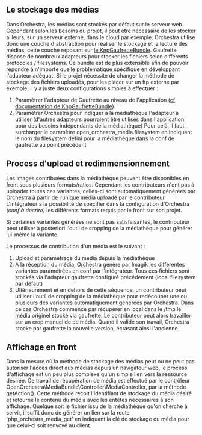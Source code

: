 ## Le stockage des médias
Dans Orchestra, les médias sont stockés par défaut sur le serveur web. Cependant selon les besoins du projet, il peut être nécessaire de les stocker ailleurs, sur un serveur externe, dans le cloud par exemple.
Orchestra utilise donc une couche d'abstraction pour réaliser le stockage et la lecture des médias, cette couche reposant sur [le KnpGaufretteBundle](https://github.com/KnpLabs/KnpGaufretteBundle).
Gaufrette dispose de nombreux adapteurs pour stocker les fichiers selon différents protocoles / filesystems. Ce bundle est de plus extensible afin de pouvoir répondre à n'importe quelle problématique spécifique en développant l'adapteur adéquat.
Si le projet nécessite de changer la méthode de stockage des fichiers uploadés, pour les placer sur un ftp externe par exemple, il y a juste deux configurations simples à effectuer :

1. Paramétrer l'adapteur de Gaufrette au niveau de l'application ([cf documentation de KnpGaufretteBundle](https://github.com/KnpLabs/KnpGaufretteBundle#configuration))
2. Paramétrer Orchestra pour indiquer à la médiathèque l'adapteur à utiliser (d'autres adapteurs pourraient être utilisés dans l'application pour des besoins indépendants de la médiathèque)
Pour celà, il faut surcharger le paramètre open_orchestra_media.filesystem en indiquant le nom du filesystem défini pour la médiathèque dans la conf de gaufrette au point précédent

## Process d'upload et redimmensionnement
Les images contribuées dans la médiathèque peuvent être disponibles en front sous plusieurs formats/ratios. Cependant les contributeurs n'ont pas à uploader toutes ces variantes, celles-ci sont automatiquement générées par Orchestra à partir de l'unique média uploadé par le contributeur.
L'intégrateur a la possibilité de spécifier dans la configuration d'Orchestra *(conf à décrire)* les différents formats requis par le front sur son projet.

Si certaines variantes générées ne sont pas satisfaisantes, le contributeur peut utiliser à posteriori l'outil de cropping de la médiathèque pour générer lui-même la variante.

Le processus de contribution d'un média est le suivant :

1. Upload et paramètrage du média depuis la médiathèque
2. A la réception du média, Orchestra génère par Imagik les différentes variantes paramétrées en conf par l'intégrateur. Tous ces fichiers sont stockés via l'adapteur gaufrette configuré précédement (local filesystem par défaut)
3. Ultérieurement et en dehors de cette séquence, un contributeur peut utiliser l'outil de cropping de la médiathèque pour redécouper une ou plusieurs des variantes automatiquement générées par Orchestra.
Dans ce cas Orchestra commence par récupérer en local dans le /tmp le média originel stocké via gaufrette. Le contributeur peut alors travailler sur un crop manuel de ce média. Quand il valide son travail, Orchestra stocke par gaufrette la nouvelle version, écrasant ainsi l'ancienne.

## Affichage en front
Dans la mesure où la méthode de stockage des médias peut ou ne peut pas autoriser l'accès direct aux médias depuis un navigateur web, le process d'affichage est un peu plus complexe qu'un simple lien vers la ressource désirée.
Ce travail de récupération de média est effectué par le contrôleur OpenOrchestra\MediaBundle\Controller\MediaController, par la méthode getAction(). Cette méthode reçoit l'identifiant de stockage du média désiré et retourne le contenu du média avec les entêtes nécessaires à son affichage.
Quelque soit le fichier issu de la médiathèque qu'on cherche à servir, il suffit donc de générer un lien sur la route 'php_orchestra_media_get' en indiquant la clé de stockage du média pour que celui-ci soit renvoyé au client.
